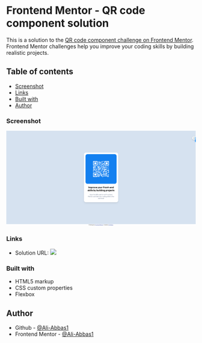 # Frontend Mentor - QR code component solution

This is a solution to the [QR code component challenge on Frontend Mentor](https://www.frontendmentor.io/challenges/qr-code-component-iux_sIO_H). Frontend Mentor challenges help you improve your coding skills by building realistic projects. 

## Table of contents

  - [Screenshot](#screenshot)
  - [Links](#links)
  - [Built with](#built-with)
- [Author](#author)


### Screenshot

![](./screenshot.png)


### Links

- Solution URL: ![](https://ali-abbas1.github.io/QR-code-component/)

### Built with

- HTML5 markup
- CSS custom properties
- Flexbox

## Author

- Github - [@Ali-Abbas1](https://github.com/Ali-Abbas1)
- Frontend Mentor - [@Ali-Abbas1](https://www.frontendmentor.io/profile/Ali-Abbas1)

